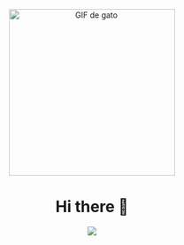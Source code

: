 


<div align="center">
  <img src="https://camo.githubusercontent.com/9f8d5762542ac36c532e38684d6fccff58b1bdd849dd068e7f4e72b0b4c454b6/68747470733a2f2f6d656469612e67697068792e636f6d2f6d656469612f3159385739756c4b6567514c4648703566342f67697068792e676966" width="300" alt="GIF de gato" />

</div>

<div align="center">

# Hi there 👋

</div>


<div align="center">
  <img src="https://media.giphy.com/media/xjxCjzWh14bd0La8F1/giphy.gif" />
</div>











<!--
**MiguelSEO1/MiguelSEO1** is a ✨ _special_ ✨ repository because its `README.md` (this file) appears on your GitHub profile.

Here are some ideas to get you started:

- 🔭 I’m currently working on ...
- 🌱 I’m currently learning ...
- 👯 I’m looking to collaborate on ...
- 🤔 I’m looking for help with ...
- 💬 Ask me about ...
- 📫 How to reach me: ...
- 😄 Pronouns: ...
- ⚡ Fun fact: ...
-->
